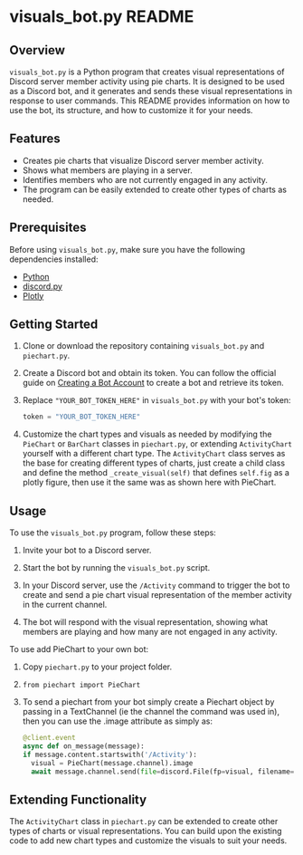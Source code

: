 # visuals_bot.py README

## Overview

`visuals_bot.py` is a Python program that creates visual representations of Discord server member activity using pie charts. It is designed to be used as a Discord bot, and it generates and sends these visual representations in response to user commands. This README provides information on how to use the bot, its structure, and how to customize it for your needs.

## Features

- Creates pie charts that visualize Discord server member activity.
- Shows what members are playing in a server.
- Identifies members who are not currently engaged in any activity.
- The program can be easily extended to create other types of charts as needed.

## Prerequisites

Before using `visuals_bot.py`, make sure you have the following dependencies installed:

- [Python](https://www.python.org/downloads/)
- [discord.py](https://discordpy.readthedocs.io/en/stable/)
- [Plotly](https://plotly.com/python/getting-started/)

## Getting Started

1. Clone or download the repository containing `visuals_bot.py` and `piechart.py`.

2. Create a Discord bot and obtain its token. You can follow the official guide on [Creating a Bot Account](https://discordpy.readthedocs.io/en/stable/discord.html) to create a bot and retrieve its token.

3. Replace `"YOUR_BOT_TOKEN_HERE"` in `visuals_bot.py` with your bot's token:

   ```python
   token = "YOUR_BOT_TOKEN_HERE"
   ```

4. Customize the chart types and visuals as needed by modifying the `PieChart` or `BarChart` classes in `piechart.py`, or extending `ActivityChart` yourself with a different chart type. The `ActivityChart` class serves as the base for creating different types of charts, just create a child class and define the method `_create_visual(self)` that defines `self.fig` as a plotly figure, then use it the same was as shown here with PieChart.

## Usage

To use the `visuals_bot.py` program, follow these steps:

1. Invite your bot to a Discord server.

2. Start the bot by running the `visuals_bot.py` script.

3. In your Discord server, use the `/Activity` command to trigger the bot to create and send a pie chart visual representation of the member activity in the current channel.

4. The bot will respond with the visual representation, showing what members are playing and how many are not engaged in any activity.

To use add PieChart to your own bot:

1. Copy `piechart.py` to your project folder.

2. `from piechart import PieChart`

3. To send a piechart from your bot simply create a Piechart object by passing in a TextChannel (ie the channel the command was used in), then you can use the .image attribute as simply as:
   ```python
   @client.event
   async def on_message(message):
   if message.content.startswith('/Activity'):
     visual = PieChart(message.channel).image
     await message.channel.send(file=discord.File(fp=visual, filename=f'{message.guild.name}.png'))
   ```

## Extending Functionality

The `ActivityChart` class in `piechart.py` can be extended to create other types of charts or visual representations. You can build upon the existing code to add new chart types and customize the visuals to suit your needs.

